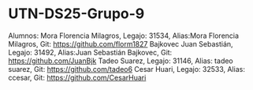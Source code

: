 # UTN-DS25-Grupo-9
Alumnos:
Mora Florencia Milagros, Legajo: 31534, Alias:Mora Florencia Milagros, Git: https://github.com/florm1827
Bajkovec Juan Sebastián, Legajo: 31492, Alias:Juan Sebastián Bajkovec, Git: https://github.com/JuanBjk
Tadeo Suarez, Legajo: 31146, Alias: tadeo suarez, Git: https://github.com/tadeo6
Cesar Huari, Legajo: 32533, Alias: ccesar, Git: https://github.com/CesarHuari
